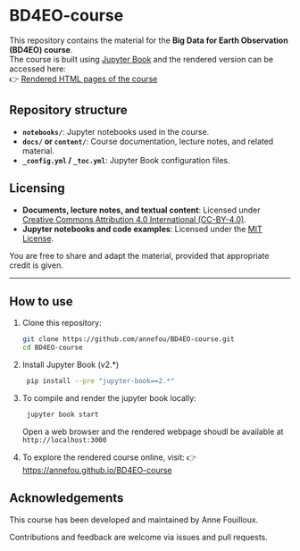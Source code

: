 # BD4EO-course

This repository contains the material for the **Big Data for Earth Observation (BD4EO) course**.  
The course is built using [Jupyter Book](https://jupyterbook.org/) and the rendered version can be accessed here:  
👉 [Rendered HTML pages of the course](https://annefou.github.io/BD4EO-course)

## Repository structure

- **`notebooks/`**: Jupyter notebooks used in the course.  
- **`docs/` or `content/`**: Course documentation, lecture notes, and related material.  
- **`_config.yml` / `_toc.yml`**: Jupyter Book configuration files.  

## Licensing

- **Documents, lecture notes, and textual content**: Licensed under [Creative Commons Attribution 4.0 International (CC-BY-4.0)](https://creativecommons.org/licenses/by/4.0/).  
- **Jupyter notebooks and code examples**: Licensed under the [MIT License](https://opensource.org/licenses/MIT).  

You are free to share and adapt the material, provided that appropriate credit is given.

---

## How to use

1. Clone this repository:
   ```bash
   git clone https://github.com/annefou/BD4EO-course.git
   cd BD4EO-course
   ```
2. Install Jupyter Book (v2.*)
   ```bash
    pip install --pre "jupyter-book==2.*"
   ```

3. To compile and render the jupyter book locally:
   ```bash
    jupyter book start
   ```
   Open a web browser and the rendered webpage shoudl be available at `http://localhost:3000`
5. To explore the rendered course online, visit:
👉 https://annefou.github.io/BD4EO-course

## Acknowledgements

This course has been developed and maintained by Anne Fouilloux.

Contributions and feedback are welcome via issues and pull requests.
